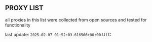 ## PROXY LIST

all proxies in this list were collected from open sources and tested for functionality

last update: `2025-02-07 01:52:03.616566+00:00` UTC